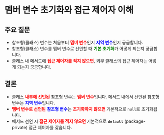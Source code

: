 # 멤버 변수 초기화와 접근 제어자 이해

## 주요 질문
- 참조형(클래스) 변수는 처음부터 <span style="color: red; font-weight: bold;">멤버 변수</span>인지 <span style="color: blue; font-weight: bold;">지역 변수</span>인지 궁금합니다.
- 참조형(클래스) 변수를 멤버 변수로 선언할 때 <span style="color: green; font-weight: bold;">기본 초기화</span>가 어떻게 되는지 궁금합니다.
- 클래스 내 메서드에 <span style="color: red; font-weight: bold;">접근 제어자를 적지 않으면</span>, 외부 클래스의 접근 제어자는 어떻게 되는지 궁금합니다.

## 결론
- 클래스 <span style="color: red; font-weight: bold;">내부에 선언된</span> 참조형 변수는 <span style="color: red; font-weight: bold;">멤버 변수</span>입니다. 메서드 내에서 선언된 참조형 변수는 <span style="color: blue; font-weight: bold;">지역 변수</span>입니다.
- <span style="color: red; font-weight: bold;">멤버 변수로 선언된</span> <span style="color: blue; font-weight: bold;">참조형 변수</span>는 <span style="color: red; font-weight: bold;"> 초기화하지 않으면 </span> 기본적으로 `null`로 초기화됩니다.
- 메서드 선언 시 <span style="color: red; font-weight: bold;"> 접근 제어자를 적지 않으면 </span> 기본적으로 **`default`** (package-private) 접근 제어자를 갖습니다.

